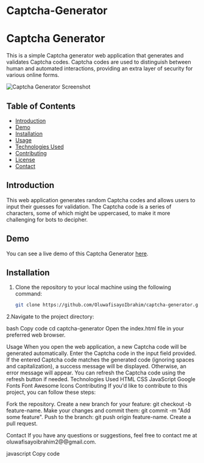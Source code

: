 # Captcha-Generator
# Captcha Generator

This is a simple Captcha generator web application that generates and validates Captcha codes. Captcha codes are used to distinguish between human and automated interactions, providing an extra layer of security for various online forms.

![Captcha Generator Screenshot](screenshot.png)

## Table of Contents

- [Introduction](#introduction)
- [Demo](#demo)
- [Installation](#installation)
- [Usage](#usage)
- [Technologies Used](#technologies-used)
- [Contributing](#contributing)
- [License](#license)
- [Contact](#contact)

## Introduction

This web application generates random Captcha codes and allows users to input their guesses for validation. The Captcha code is a series of characters, some of which might be uppercased, to make it more challenging for bots to decipher.

## Demo

You can see a live demo of this Captcha Generator [here](https://your-demo-link.com).

## Installation

1. Clone the repository to your local machine using the following command:

   ```bash
   git clone https://github.com/OluwafisayoIbrahim/captcha-generator.git
2.Navigate to the project directory:

bash
Copy code
cd captcha-generator
Open the index.html file in your preferred web browser.

Usage
When you open the web application, a new Captcha code will be generated automatically.
Enter the Captcha code in the input field provided.
If the entered Captcha code matches the generated code (ignoring spaces and capitalization), a success message will be displayed. Otherwise, an error message will appear.
You can refresh the Captcha code using the refresh button if needed.
Technologies Used
HTML
CSS
JavaScript
Google Fonts
Font Awesome Icons
Contributing
If you'd like to contribute to this project, you can follow these steps:

Fork the repository.
Create a new branch for your feature: git checkout -b feature-name.
Make your changes and commit them: git commit -m "Add some feature".
Push to the branch: git push origin feature-name.
Create a pull request.


Contact
If you have any questions or suggestions, feel free to contact me at oluwafisayoibrahim2@@gmail.com.

javascript
Copy code

